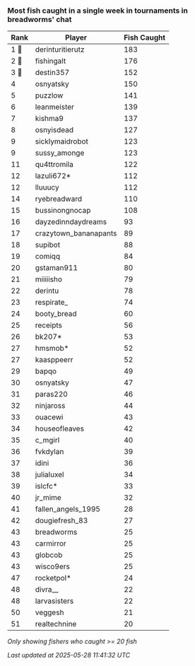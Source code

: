 ### Most fish caught in a single week in tournaments in breadworms' chat
| Rank | Player | Fish Caught |
|------|--------|-----------|
| 1 🥇  | derinturitierutz  | 183 |
| 2 🥈  | fishingalt  | 176 |
| 3 🥉  | destin357  | 152 |
| 4  | osnyatsky  | 150 |
| 5  | puzzlow  | 141 |
| 6  | leanmeister  | 139 |
| 7  | kishma9  | 137 |
| 8  | osnyisdead  | 127 |
| 9  | sicklymaidrobot  | 123 |
| 9  | sussy_amonge  | 123 |
| 11  | qu4ttromila  | 122 |
| 12  | lazuli672*  | 112 |
| 12  | lluuucy  | 112 |
| 14  | ryebreadward  | 110 |
| 15  | bussinongnocap  | 108 |
| 16  | dayzedinndaydreams  | 93 |
| 17  | crazytown_bananapants  | 89 |
| 18  | supibot  | 88 |
| 19  | comiqq  | 84 |
| 20  | gstaman911  | 80 |
| 21  | miiiiisho  | 79 |
| 22  | derintu  | 78 |
| 23  | respirate_  | 74 |
| 24  | booty_bread  | 60 |
| 25  | receipts  | 56 |
| 26  | bk207*  | 53 |
| 27  | hmsmob*  | 52 |
| 27  | kaasppeerr  | 52 |
| 29  | bapqo  | 49 |
| 30  | osnyatsky  | 47 |
| 31  | paras220  | 46 |
| 32  | ninjaross  | 44 |
| 33  | ouacewi  | 43 |
| 34  | houseofleaves  | 42 |
| 35  | c_mgirl  | 40 |
| 36  | fvkdylan  | 39 |
| 37  | idini  | 36 |
| 38  | julialuxel  | 34 |
| 39  | islcfc*  | 33 |
| 40  | jr_mime  | 32 |
| 41  | fallen_angels_1995  | 28 |
| 42  | dougiefresh_83  | 27 |
| 43  | breadworms  | 25 |
| 43  | carmirror  | 25 |
| 43  | globcob  | 25 |
| 43  | wisco9ers  | 25 |
| 47  | rocketpol*  | 24 |
| 48  | divra__  | 22 |
| 48  | larvasisters  | 22 |
| 50  | veggesh  | 21 |
| 51  | realtechnine  | 20 |

_Only showing fishers who caught >= 20 fish_

_Last updated at 2025-05-28 11:41:32 UTC_